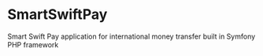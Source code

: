# SmartSwiftPay
Smart Swift Pay application for international money transfer built in Symfony PHP framework
